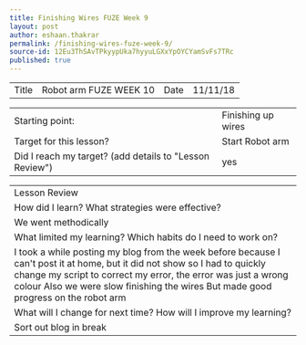 ```yaml
---
title: Finishing Wires FUZE Week 9
layout: post
author: eshaan.thakrar
permalink: /finishing-wires-fuze-week-9/
source-id: 12Eu3ThSAvTPkyypUka7hyyuLGXxYpOYCYamSvFs7TRc
published: true
---
```

<table>
  <tr>
    <td>Title</td>
    <td>Robot arm FUZE WEEK 10</td>
    <td>Date</td>
    <td>11/11/18</td>
  </tr>
</table>


<table>
  <tr>
    <td>Starting point:</td>
    <td>Finishing up wires</td>
  </tr>
  <tr>
    <td>Target for this lesson?</td>
    <td>Start Robot arm</td>
  </tr>
  <tr>
    <td>Did I reach my target? 
(add details to "Lesson Review")</td>
    <td> yes</td>
  </tr>
</table>


<table>
  <tr>
    <td>Lesson Review</td>
  </tr>
  <tr>
    <td>How did I learn? What strategies were effective? </td>
  </tr>
  <tr>
    <td>We went methodically</td>
  </tr>
  <tr>
    <td>What limited my learning? Which habits do I need to work on? </td>
  </tr>
  <tr>
    <td>I took a while posting my blog from the week before because I can't post it at home, but it did not show so I had to quickly change my script to correct my error, the error was just a wrong colour
Also we were slow finishing the wires
But made good progress on the robot arm</td>
  </tr>
  <tr>
    <td>What will I change for next time? How will I improve my learning?</td>
  </tr>
  <tr>
    <td>Sort out blog in break</td>
  </tr>
</table>


